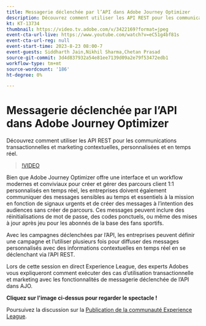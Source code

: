 ```yaml
---
title: Messagerie déclenchée par l’API dans Adobe Journey Optimizer
description: Découvrez comment utiliser les API REST pour les communications transactionnelles et marketing contextuelles, personnalisées et en temps réel.
kt: KT-13734
thumbnail: https://video.tv.adobe.com/v/3422169?format=jpeg
event-cta-url-live: https://www.youtube.com/watch?v=eC51g4bf81s
event-cta-url-reg: null
event-start-time: 2023-8-23 08:00-7
event-guests: Siddharth Jain,Nikhil Sharma,Chetan Prasad
source-git-commit: 3d4d837932a54e81ee7139d09a2e79f53472edb1
workflow-type: tm+mt
source-wordcount: '186'
ht-degree: 0%

---
```


# Messagerie déclenchée par l’API dans Adobe Journey Optimizer

Découvrez comment utiliser les API REST pour les communications transactionnelles et marketing contextuelles, personnalisées et en temps réel.

>[!VIDEO](https://video.tv.adobe.com/v/3422169/?learn=on)

Bien que Adobe Journey Optimizer offre une interface et un workflow modernes et conviviaux pour créer et gérer des parcours client 1:1 personnalisés en temps réel, les entreprises doivent également communiquer des messages sensibles au temps et essentiels à la mission en fonction de signaux urgents et de créer des messages à l’intention des audiences sans créer de parcours. Ces messages peuvent inclure des réinitialisations de mot de passe, des codes ponctuels, ou même des mises à jour après jeu pour les abonnés de la base des fans sportifs.

Avec les campagnes déclenchées par l’API, les entreprises peuvent définir une campagne et l’utiliser plusieurs fois pour diffuser des messages personnalisés avec des informations contextuelles en temps réel en se déclenchant via l’API REST.

Lors de cette session en direct Experience League, des experts Adobes vous expliqueront comment exécuter des cas d’utilisation transactionnelle et marketing avec les fonctionnalités de messagerie déclenchée de l’API dans AJO.

**Cliquez sur l&#39;image ci-dessus pour regarder le spectacle !**

Poursuivez la discussion sur la [Publication de la communauté Experience League](https://experienceleaguecommunities.adobe.com/t5/journey-optimizer-discussions/experience-league-live-post-session-discussion-api-triggered/m-p/614273#M132).
